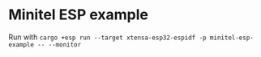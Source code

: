 # Minitel ESP example

Run with `cargo +esp run --target xtensa-esp32-espidf -p minitel-esp-example -- --monitor`
